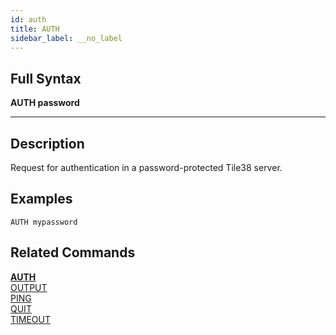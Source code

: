 ```yaml
---
id: auth
title: AUTH
sidebar_label: __no_label
---
```


## Full Syntax

**AUTH  password**

---

## Description

Request for authentication in a password-protected Tile38 server. 


## Examples

```tile38-cli
AUTH mypassword
```

## Related Commands

**[AUTH](auth.html)**<br>
[OUTPUT](output.html)<br>
[PING](ping.html)<br>
[QUIT](quit.html)<br>
[TIMEOUT](timeout.html)<br>
